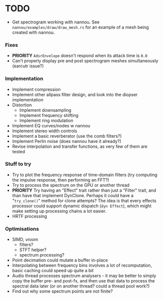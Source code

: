 # TODO

- Get spectrogram working with nannou. See `nannou/examples/draw/draw_mesh.rs` for an example of a mesh being created with nannou.

### Fixes
- **PRIORITY** `AdsrEnvelope` doesn't respond when its attack time is `0.0`
- Can't properly display pre and post spectrogram meshes simultaneously (earcutr issue?)

### Implementation
- Implement compression
- Implement other allpass filter design, and look into the diopser implementation
- Distortion
    - Implement downsampling
    - Implement frequency shifting
    - Implement ring modulation
- Implement EQ curves/nodes w nannou
- Implement stereo width controls
- Implement a basic reverberator (use the comb filters?)
- Implement Perlin noise (does nannou have it already?)
- Revise interpolation and transfer functions, as very few of them are tested

### Stuff to try
- Try to plot the frequency response of time-domain filters (try computing the impulse response, then performing an FFT?)
- Try to process the spectrum on the GPU or another thread
- **PRIORITY** Try having an "Effect" trait rather than just a "Filter" trait, and than have that implement DynClone. Perhaps it could have a "`try_clone()`" method for clone attempts? The idea is that every effects processor could support dynamic dispatch (`dyn Effect`), which might make setting up processing chains a lot easier.
- HRTF processing

### Optimisations
- SIMD, *vroom*
    - filters?
    - STFT helper?
    - spectrum processing?
- Point decimation could mutate a buffer in-place
- Interpolating between frequency bins involves a lot of recomputation, basic caching could speed up quite a bit
- Audio thread processes spectrum analysers - it may be better to simply copy the buffer pre- and post-fx, and then use that data to process the spectral data later (or on another thread? could a thread pool work?)
- Find out why some spectrum points are not finite?

